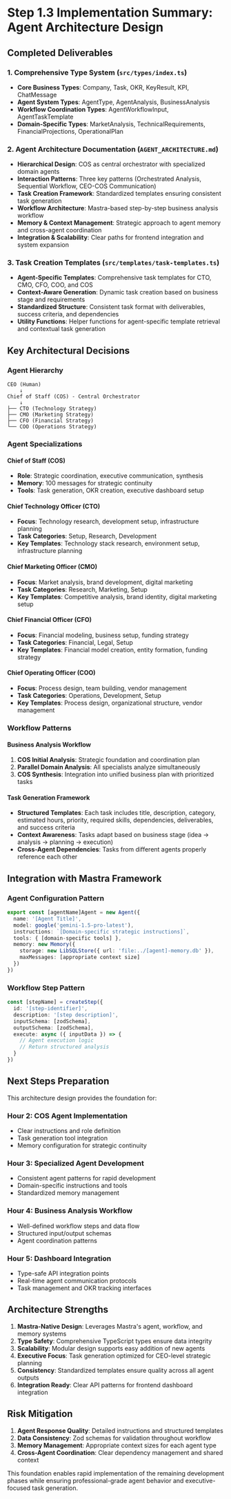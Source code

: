# Step 1.3 Implementation Summary: Agent Architecture Design

## Completed Deliverables

### 1. Comprehensive Type System (`src/types/index.ts`)
- **Core Business Types**: Company, Task, OKR, KeyResult, KPI, ChatMessage
- **Agent System Types**: AgentType, AgentAnalysis, BusinessAnalysis
- **Workflow Coordination Types**: AgentWorkflowInput, AgentTaskTemplate
- **Domain-Specific Types**: MarketAnalysis, TechnicalRequirements, FinancialProjections, OperationalPlan

### 2. Agent Architecture Documentation (`AGENT_ARCHITECTURE.md`)
- **Hierarchical Design**: COS as central orchestrator with specialized domain agents
- **Interaction Patterns**: Three key patterns (Orchestrated Analysis, Sequential Workflow, CEO-COS Communication)
- **Task Creation Framework**: Standardized templates ensuring consistent task generation
- **Workflow Architecture**: Mastra-based step-by-step business analysis workflow
- **Memory & Context Management**: Strategic approach to agent memory and cross-agent coordination
- **Integration & Scalability**: Clear paths for frontend integration and system expansion

### 3. Task Creation Templates (`src/templates/task-templates.ts`)
- **Agent-Specific Templates**: Comprehensive task templates for CTO, CMO, CFO, COO, and COS
- **Context-Aware Generation**: Dynamic task creation based on business stage and requirements
- **Standardized Structure**: Consistent task format with deliverables, success criteria, and dependencies
- **Utility Functions**: Helper functions for agent-specific template retrieval and contextual task generation

## Key Architectural Decisions

### Agent Hierarchy
```
CEO (Human)
    ↓
Chief of Staff (COS) - Central Orchestrator
    ↓
├── CTO (Technology Strategy)
├── CMO (Marketing Strategy)  
├── CFO (Financial Strategy)
└── COO (Operations Strategy)
```

### Agent Specializations

#### Chief of Staff (COS)
- **Role**: Strategic coordination, executive communication, synthesis
- **Memory**: 100 messages for strategic continuity
- **Tools**: Task generation, OKR creation, executive dashboard setup

#### Chief Technology Officer (CTO)
- **Focus**: Technology research, development setup, infrastructure planning
- **Task Categories**: Setup, Research, Development
- **Key Templates**: Technology stack research, environment setup, infrastructure planning

#### Chief Marketing Officer (CMO)
- **Focus**: Market analysis, brand development, digital marketing
- **Task Categories**: Research, Marketing, Setup
- **Key Templates**: Competitive analysis, brand identity, digital marketing setup

#### Chief Financial Officer (CFO)
- **Focus**: Financial modeling, business setup, funding strategy
- **Task Categories**: Financial, Legal, Setup
- **Key Templates**: Financial model creation, entity formation, funding strategy

#### Chief Operating Officer (COO)
- **Focus**: Process design, team building, vendor management
- **Task Categories**: Operations, Development, Setup
- **Key Templates**: Process design, organizational structure, vendor management

### Workflow Patterns

#### Business Analysis Workflow
1. **COS Initial Analysis**: Strategic foundation and coordination plan
2. **Parallel Domain Analysis**: All specialists analyze simultaneously
3. **COS Synthesis**: Integration into unified business plan with prioritized tasks

#### Task Generation Framework
- **Structured Templates**: Each task includes title, description, category, estimated hours, priority, required skills, dependencies, deliverables, and success criteria
- **Context Awareness**: Tasks adapt based on business stage (idea → analysis → planning → execution)
- **Cross-Agent Dependencies**: Tasks from different agents properly reference each other

## Integration with Mastra Framework

### Agent Configuration Pattern
```typescript
export const [agentName]Agent = new Agent({
  name: '[Agent Title]',
  model: google('gemini-1.5-pro-latest'),
  instructions: `[Domain-specific strategic instructions]`,
  tools: { [domain-specific tools] },
  memory: new Memory({
    storage: new LibSQLStore({ url: 'file:../[agent]-memory.db' }),
    maxMessages: [appropriate context size]
  })
})
```

### Workflow Step Pattern
```typescript
const [stepName] = createStep({
  id: '[step-identifier]',
  description: '[step description]',
  inputSchema: [zodSchema],
  outputSchema: [zodSchema],
  execute: async ({ inputData }) => {
    // Agent execution logic
    // Return structured analysis
  }
})
```

## Next Steps Preparation

This architecture design provides the foundation for:

### Hour 2: COS Agent Implementation
- Clear instructions and role definition
- Task generation tool integration
- Memory configuration for strategic continuity

### Hour 3: Specialized Agent Development
- Consistent agent patterns for rapid development
- Domain-specific instructions and tools
- Standardized memory management

### Hour 4: Business Analysis Workflow
- Well-defined workflow steps and data flow
- Structured input/output schemas
- Agent coordination patterns

### Hour 5: Dashboard Integration
- Type-safe API integration points
- Real-time agent communication protocols
- Task management and OKR tracking interfaces

## Architecture Strengths

1. **Mastra-Native Design**: Leverages Mastra's agent, workflow, and memory systems
2. **Type Safety**: Comprehensive TypeScript types ensure data integrity
3. **Scalability**: Modular design supports easy addition of new agents
4. **Executive Focus**: Task generation optimized for CEO-level strategic planning
5. **Consistency**: Standardized templates ensure quality across all agent outputs
6. **Integration Ready**: Clear API patterns for frontend dashboard integration

## Risk Mitigation

1. **Agent Response Quality**: Detailed instructions and structured templates
2. **Data Consistency**: Zod schemas for validation throughout workflow
3. **Memory Management**: Appropriate context sizes for each agent type
4. **Cross-Agent Coordination**: Clear dependency management and shared context

This foundation enables rapid implementation of the remaining development phases while ensuring professional-grade agent behavior and executive-focused task generation. 